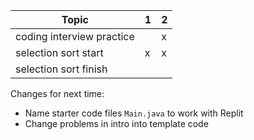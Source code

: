 | Topic                     | 1   | 2   |
| ------------------------- | --- | --- |
| coding interview practice |     | x   |
| selection sort start      | x   | x   |
| selection sort finish     |     |     |

Changes for next time:

- Name starter code files `Main.java` to work with Replit
- Change problems in intro into template code
